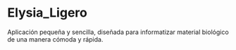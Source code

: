 # Elysia_Ligero
Aplicación pequeña y sencilla, diseñada para informatizar material biológico de una manera cómoda y rápida.
